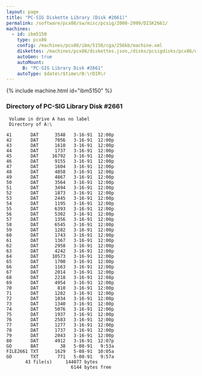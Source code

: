 ```yaml
---
layout: page
title: "PC-SIG Diskette Library (Disk #2661)"
permalink: /software/pcx86/sw/misc/pcsig/2000-2999/DISK2661/
machines:
  - id: ibm5150
    type: pcx86
    config: /machines/pcx86/ibm/5150/cga/256kb/machine.xml
    diskettes: /machines/pcx86/diskettes.json,/disks/pcsigdisks/pcx86/diskettes.json
    autoGen: true
    autoMount:
      B: "PC-SIG Library Disk #2661"
    autoType: $date\r$time\rB:\rDIR\r
---
```


{% include machine.html id="ibm5150" %}

### Directory of PC-SIG Library Disk #2661

     Volume in drive A has no label
     Directory of A:\

    41       DAT      3548   3-16-91  12:00p
    42       DAT      7056   3-16-91  12:00p
    43       DAT      1610   3-16-91  12:00p
    44       DAT      1737   3-16-91  12:00p
    45       DAT     16792   3-16-91  12:00p
    46       DAT      9155   3-16-91  12:00p
    47       DAT      1604   3-16-91  12:00p
    48       DAT      4858   3-16-91  12:00p
    49       DAT      4867   3-16-91  12:00p
    50       DAT      3564   3-16-91  12:00p
    51       DAT      3494   3-16-91  12:00p
    52       DAT      1873   3-16-91  12:00p
    53       DAT      2445   3-16-91  12:00p
    54       DAT      1195   3-16-91  12:00p
    55       DAT      6393   3-16-91  12:00p
    56       DAT      5302   3-16-91  12:00p
    57       DAT      1356   3-16-91  12:00p
    58       DAT      6545   3-16-91  12:00p
    59       DAT      1282   3-16-91  12:00p
    60       DAT      1743   3-16-91  12:00p
    61       DAT      1367   3-16-91  12:00p
    62       DAT      2958   3-16-91  12:00p
    63       DAT      4242   3-16-91  12:00p
    64       DAT     10573   3-16-91  12:00p
    65       DAT      1700   3-16-91  12:00p
    66       DAT      1163   3-16-91  12:00p
    67       DAT      2014   3-16-91  12:00p
    68       DAT      2218   3-16-91  12:08p
    69       DAT      4954   3-16-91  12:00p
    70       DAT       810   3-16-91  12:00p
    71       DAT      1282   3-16-91  12:00p
    72       DAT      1034   3-16-91  12:00p
    73       DAT      1340   3-16-91  12:00p
    74       DAT      5076   3-16-91  12:00p
    75       DAT      1937   3-16-91  12:00p
    76       DAT      2583   3-16-91  12:00p
    77       DAT      1277   3-16-91  12:00p
    78       DAT      1737   3-16-91  12:00p
    79       DAT      2043   3-16-91  12:00p
    80       DAT      4912   3-16-91  12:07p
    GO       BAT        38   5-08-91   9:53a
    FILE2661 TXT      1629   5-08-91  10:05a
    GO       TXT       771   5-08-91   9:57a
           43 file(s)     144077 bytes
                            6144 bytes free
